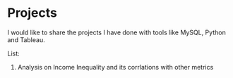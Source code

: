 # Projects
I would like to share the projects I have done with tools like MySQL, Python and Tableau.


List:
1. Analysis on Income Inequality and its corrlations with other metrics
